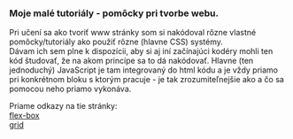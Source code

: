 ### Moje malé tutoriály - pomôcky pri tvorbe webu.

Pri učení sa ako tvoriť www stránky som si nakódoval rôzne vlastné pomôcky/tutoriály ako použiť rôzne (hlavne CSS) systémy.  
Dávam ich sem plne k dispozícii, aby si aj iní začínajúci kodéry mohli ten kód študovať, že na akom princípe sa to dá nakódovať. Hlavne (ten jednoduchý) JavaScript je tam integrovaný do html kódu a je vždy priamo pri konkrétnom bloku s ktorým pracuje - je tak zrozumiteľnejšie ako a čo sa pomocou neho priamo vykonáva.  

Priame odkazy na tie stránky:  
[flex-box](http://danielgago.sk/testy/flex-box_tutorialPage.html)  
[grid](http://danielgago.sk/testy/grid_tutorialPage.html) 
